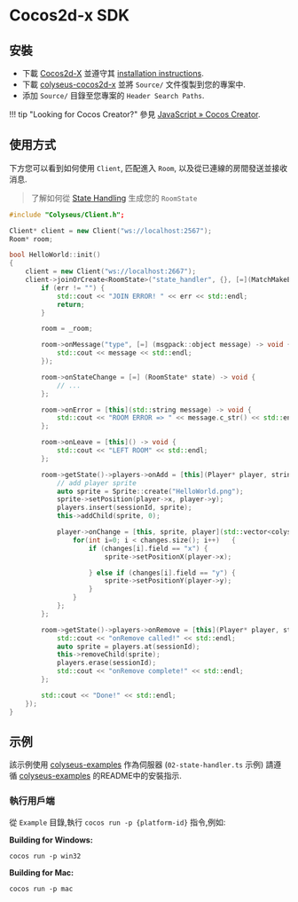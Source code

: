 # Cocos2d-x SDK

## 安裝

- 下載 [Cocos2d-X](http://www.cocos2d-x.org/download) 並遵守其 [installation instructions](https://github.com/cocos2d/cocos2d-x#download-stable-versions).
- 下載 [colyseus-cocos2d-x](https://github.com/colyseus/colyseus-cocos2d-x/archive/master.zip) 並將 `Source/` 文件復製到您的專案中.
- 添加 `Source/` 目錄至您專案的 `Header Search Paths`.

!!! tip "Looking for Cocos Creator?"
    參見 [JavaScript » Cocos Creator](/getting-started/javascript-client/#cocos-creator-30).

## 使用方式

下方您可以看到如何使用 `Client`, 匹配進入 `Room`, 以及從已連線的房間發送並接收消息.

> 了解如何從 [State Handling](/state/schema/#client-side-schema-generation) 生成您的 `RoomState`

```cpp
#include "Colyseus/Client.h";

Client* client = new Client("ws://localhost:2567");
Room* room;

bool HelloWorld::init()
{
    client = new Client("ws://localhost:2667");
    client->joinOrCreate<RoomState>("state_handler", {}, [=](MatchMakeError *err, Room<RoomState>* _room) {
        if (err != "") {
            std::cout << "JOIN ERROR! " << err << std::endl;
            return;
        }

        room = _room;

        room->onMessage("type", [=] (msgpack::object message) -> void {
            std::cout << message << std::endl;
        });

        room->onStateChange = [=] (RoomState* state) -> void {
            // ...
        };

        room->onError = [this](std::string message) -> void {
            std::cout << "ROOM ERROR => " << message.c_str() << std::endl;
        };

        room->onLeave = [this]() -> void {
            std::cout << "LEFT ROOM" << std::endl;
        };

        room->getState()->players->onAdd = [this](Player* player, string sessionId) -> void {
            // add player sprite
            auto sprite = Sprite::create("HelloWorld.png");
            sprite->setPosition(player->x, player->y);
            players.insert(sessionId, sprite);
            this->addChild(sprite, 0);

            player->onChange = [this, sprite, player](std::vector<colyseus::schema::DataChange> changes) -> void {
                for(int i=0; i < changes.size(); i++)   {
                    if (changes[i].field == "x") {
                        sprite->setPositionX(player->x);

                    } else if (changes[i].field == "y") {
                        sprite->setPositionY(player->y);
                    }
                }
            };
        };

        room->getState()->players->onRemove = [this](Player* player, string sessionId) -> void {
            std::cout << "onRemove called!" << std::endl;
            auto sprite = players.at(sessionId);
            this->removeChild(sprite);
            players.erase(sessionId);
            std::cout << "onRemove complete!" << std::endl;
        };

        std::cout << "Done!" << std::endl;
    });
}
```

## 示例

該示例使用 [colyseus-examples](https://github.com/colyseus/colyseus-examples) 作為伺服器 (`02-state-handler.ts` 示例) 請遵循 [colyseus-examples](https://github.com/colyseus/colyseus-examples) 的README中的安裝指示.

### 執行用戶端

從 `Example` 目錄,執行 `cocos run -p {platform-id}` 指令,例如:

**Building for Windows:**

```
cocos run -p win32
```

**Building for Mac:**

```
cocos run -p mac
```
